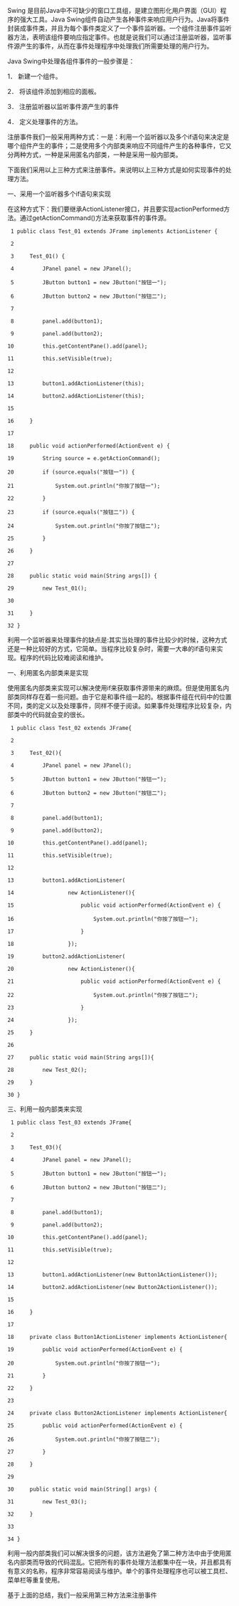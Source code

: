 Swing 是目前Java中不可缺少的窗口工具组，是建立图形化用户界面（GUI）程序的强大工具。Java
Swing组件自动产生各种事件来响应用户行为。Java将事件封装成事件类，并且为每个事件类定义了一个事件监听器。一个组件注册事件监听器方法，表明该组件要响应指定事件。也就是说我们可以通过注册监听器，监听事件源产生的事件，从而在事件处理程序中处理我们所需要处理的用户行为。

Java Swing中处理各组件事件的一般步骤是：

1． 新建一个组件。

2． 将该组件添加到相应的面板。

3． 注册监听器以监听事件源产生的事件

4． 定义处理事件的方法。

注册事件我们一般采用两种方式：一是：利用一个监听器以及多个if语句来决定是哪个组件产生的事件；二是使用多个内部类来响应不同组件产生的各种事件，它又分两种方式，一种是采用匿名内部类，一种是采用一般内部类。

下面我们采用以上三种方式来注册事件。来说明以上三种方式是如何实现事件的处理方法。

一、采用一个监听器多个if语句来实现

在这种方式下：我们要继承ActionListener接口，并且要实现actionPerformed方法。通过getActionCommand()方法来获取事件的事件源。

    
    
     1 public class Test_01 extends JFrame implements ActionListener {
     2 
     3     Test_01() {
     4         JPanel panel = new JPanel();
     5         JButton button1 = new JButton("按钮一");
     6         JButton button2 = new JButton("按钮二");
     7 
     8         panel.add(button1);
     9         panel.add(button2);
    10         this.getContentPane().add(panel);
    11         this.setVisible(true);
    12         
    13         button1.addActionListener(this);
    14         button2.addActionListener(this);
    15 
    16     }
    17 
    18     public void actionPerformed(ActionEvent e) {
    19         String source = e.getActionCommand();
    20         if (source.equals("按钮一")) {
    21             System.out.println("你按了按钮一");
    22         }
    23         if (source.equals("按钮二")) {
    24             System.out.println("你按了按钮二");
    25         }
    26     }
    27 
    28     public static void main(String args[]) {
    29         new Test_01();
    30 
    31     }
    32 }

利用一个监听器来处理事件的缺点是:其实当处理的事件比较少的时候，这种方式还是一种比较好的方式，它简单。当程序比较复杂时，需要一大串的if语句来实现。程序的代码比较难阅读和维护。

一、利用匿名内部类来是实现

使用匿名内部类来实现可以解决使用if来获取事件源带来的麻烦。但是使用匿名内部类同样存在着一些问题。由于它是和事件组一起的。根据事件组在代码中的位置不同，类的定义以及处理事件，同样不便于阅读。如果事件处理程序比较复杂，内部类中的代码就会变的很长。

    
    
     1 public class Test_02 extends JFrame{
     2     
     3     Test_02(){
     4         JPanel panel = new JPanel();
     5         JButton button1 = new JButton("按钮一");
     6         JButton button2 = new JButton("按钮二");
     7 
     8         panel.add(button1);
     9         panel.add(button2);
    10         this.getContentPane().add(panel);
    11         this.setVisible(true);
    12         
    13         button1.addActionListener(
    14                 new ActionListener(){
    15                     public void actionPerformed(ActionEvent e) {
    16                         System.out.println("你按了按钮一");
    17                     }
    18                 });
    19         button2.addActionListener(
    20                 new ActionListener(){
    21                     public void actionPerformed(ActionEvent e) {
    22                         System.out.println("你按了按钮二");
    23                     }
    24                 });
    25     }
    26     
    27     public static void main(String args[]){
    28         new Test_02();
    29     }
    30 }

三、利用一般内部类来实现

    
    
     1 public class Test_03 extends JFrame{
     2 
     3     Test_03(){
     4         JPanel panel = new JPanel();
     5         JButton button1 = new JButton("按钮一");
     6         JButton button2 = new JButton("按钮二");
     7 
     8         panel.add(button1);
     9         panel.add(button2);
    10         this.getContentPane().add(panel);
    11         this.setVisible(true);
    12         
    13         button1.addActionListener(new Button1ActionListener());
    14         button2.addActionListener(new Button2ActionListener());
    15         
    16     }
    17     
    18     private class Button1ActionListener implements ActionListener{
    19         public void actionPerformed(ActionEvent e) {
    20             System.out.println("你按了按钮一");    
    21         }    
    22     }
    23     
    24     private class Button2ActionListener implements ActionListener{
    25         public void actionPerformed(ActionEvent e) {
    26             System.out.println("你按了按钮二");    
    27         }    
    28     }
    29     
    30     public static void main(String[] args) {
    31         new Test_03();
    32     }
    33 
    34 }

利用一般内部类我们可以解决很多的问题，该方法避免了第二种方法中由于使用匿名内部类而导致的代码混乱。它把所有的事件处理方法都集中在一块，并且都具有有意义的名称，程序非常容易阅读与维护。单个的事件处理程序也可以被工具栏、菜单栏等重复使用。

基于上面的总结，我们一般采用第三种方法来注册事件

